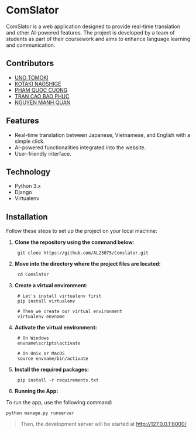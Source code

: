 # ComSlator

ComSlator is a web application designed to provide real-time translation and other AI-powered features. The project is developed by a team of students as part of their coursework and aims to enhance language learning and communication.

## Contributors

- [UNO TOMOKI](https://github.com/AL23075)
- [KOTAKI NAOSHIGE]()
- [PHAM QUOC CUONG](https://github.com/cuonggpham)
- [TRAN CAO BAO PHUC](https://github.com/Phuctran11)
- [NGUYEN MANH QUAN](https://github.com/Kuan-niisan)

## Features

- Real-time translation between Japanese, Vietnamese, and English with a simple click.
- AI-powered functionalities integrated into the website.
- User-friendly interface.

## Technology

- Python 3.x
- Django
- Virtualenv

## Installation

Follow these steps to set up the project on your local machine:

1. **Clone the repository using the command below:**
   
        git clone https://github.com/AL23075/Comslator.git
2. **Move into the directory where the project files are located:**
    
        cd Comslator
3. **Create a virtual environment:**
   
        # Let's install virtualenv first
        pip install virtualenv

        # Then we create our virtual environment
        virtualenv envname
4. **Activate the virtual environment:**

        # On Windows
        envname\scripts\activate

        # On Unix or MacOS
        source envname/bin/activate
5. **Install the required packages:**
   
        pip install -r requirements.txt
7. **Running the App:**

To run the app, use the following command:

    python manage.py runserver

> Then, the development server will be started at http://127.0.0.1:8000/.
